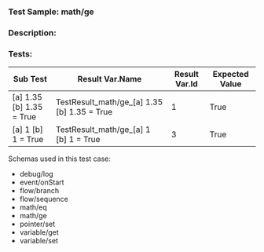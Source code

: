 ### **Test Sample:** math/ge
### **Description:** 

### Tests:
| Sub Test | Result Var.Name | Result Var.Id | Expected Value
| ----------- | ----------- | ----------- |----------- |
| [a] 1.35 [b] 1.35 = True | TestResult_math/ge_[a] 1.35 [b] 1.35 = True | 1 | True
| [a] 1 [b] 1 = True | TestResult_math/ge_[a] 1 [b] 1 = True | 3 | True

Schemas used in this test case:
- debug/log
- event/onStart
- flow/branch
- flow/sequence
- math/eq
- math/ge
- pointer/set
- variable/get
- variable/set
